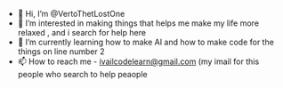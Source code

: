 - 👋 Hi, I’m @VertoThetLostOne
- 👀 I’m interested in making things that helps me make my life more relaxed , and i search for help here
- 🌱 I’m currently learning how to make AI and how to make code for the things on line number 2
- 📫 How to reach me - ivailcodelearn@gmail.com (my imail for this people who search to help peaople

